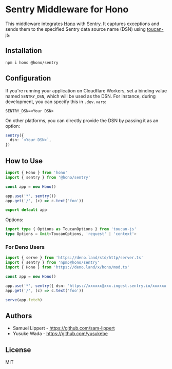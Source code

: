 # Sentry Middleware for Hono

This middleware integrates [Hono](https://github.com/honojs/hono) with Sentry. It captures exceptions and sends them to the specified Sentry data source name (DSN) using [toucan-js](https://github.com/robertcepa/toucan-js).

## Installation

```plain
npm i hono @hono/sentry
```

## Configuration

If you're running your application on Cloudflare Workers, set a binding value named `SENTRY_DSN`, which will be used as the DSN. For instance, during development, you can specify this in `.dev.vars`:

```plain
SENTRY_DSN=<Your DSN>
```

On other platforms, you can directly provide the DSN by passing it as an option:

```ts
sentry({
  dsn: `<Your DSN>`,
})
```

## How to Use

```ts
import { Hono } from 'hono'
import { sentry } from '@hono/sentry'

const app = new Hono()

app.use('*', sentry())
app.get('/', (c) => c.text('foo'))

export default app
```

Options:

```ts
import type { Options as ToucanOptions } from 'toucan-js'
type Options = Omit<ToucanOptions, 'request' | 'context'>
```

### For Deno Users

```ts
import { serve } from 'https://deno.land/std/http/server.ts'
import { sentry } from 'npm:@hono/sentry'
import { Hono } from 'https://deno.land/x/hono/mod.ts'

const app = new Hono()

app.use('*', sentry({ dsn: 'https://xxxxxx@xxx.ingest.sentry.io/xxxxxx' }))
app.get('/', (c) => c.text('foo'))

serve(app.fetch)
```

## Authors

- Samuel Lippert - <https://github.com/sam-lippert>
- Yusuke Wada - <https://github.com/yusukebe>

## License

MIT
